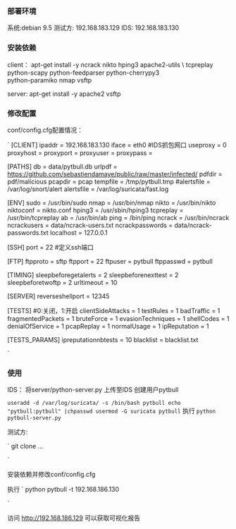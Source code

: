 ### 部署环境

系统:debian 9.5
测试方: 192.168.183.129
IDS: 192.168.183.130

### 安装依赖

client：
apt-get install -y ncrack nikto hping3 apache2-utils \ 
tcpreplay python-scapy python-feedparser python-cherrypy3 \
python-paramiko nmap vsftp

server:
apt-get install -y apache2 vsftp

### 修改配置
conf/config.cfg配置情况：

`
[CLIENT]
ipaddr                  = 192.168.183.130
iface                   = eth0 #IDS抓包网口
useproxy                = 0
proxyhost               =
proxyport               =
proxyuser               =
proxypass               =

[PATHS]
db                      = data/pytbull.db
urlpdf                  = https://github.com/sebastiendamaye/public/raw/master/infected/
pdfdir                  = pdf/malicious
pcapdir                 = pcap
tempfile                = /tmp/pytbull.tmp
#alertsfile              = /var/log/snort/alert
alertsfile              = /var/log/suricata/fast.log

[ENV]
sudo                    = /usr/bin/sudo
nmap                    = /usr/bin/nmap
nikto                   = /usr/bin/nikto
niktoconf               = nikto.conf
hping3                  = /usr/sbin/hping3
tcpreplay               = /usr/bin/tcpreplay
ab                      = /usr/bin/ab
ping                    = /bin/ping
ncrack                  = /usr/bin/ncrack
ncrackusers             = data/ncrack-users.txt
ncrackpasswords         = data/ncrack-passwords.txt
localhost               = 127.0.0.1

[SSH]
port                    = 22 #定义ssh端口

[FTP]
ftpproto                = sftp
ftpport                 = 22
ftpuser                 = pytbull
ftppasswd               = pytbull

[TIMING]
sleepbeforegetalerts    = 2
sleepbeforenexttest     = 2
sleepbeforetwoftp       = 2
urltimeout              = 10

[SERVER]
reverseshellport        = 12345

[TESTS]     #0:关闭，1:开启
clientSideAttacks       = 1 
testRules               = 1
badTraffic              = 1
fragmentedPackets       = 1
bruteForce              = 1
evasionTechniques       = 1
shellCodes              = 1
denialOfService         = 1
pcapReplay              = 1
normalUsage             = 1
ipReputation            = 1

[TESTS_PARAMS]
ipreputationnbtests     = 10
blacklist 		= blacklist.txt 

`

### 使用

IDS：
将server/python-server.py 上传至IDS
创建用户pytbull

`
useradd -d /var/log/suricata/ -s /bin/bash pytbull
echo "pytbull:pytbull" |chpasswd
usermod -G suricata pytbull
`
执行
`
python pytbull-server.py
`

测试方:

`
git clone ...

`

安装依赖并修改conf/config.cfg

执行
`
 python pytbull -t 192.168.186.130

`


访问 http://192.168.186.129 可以获取可视化报告

